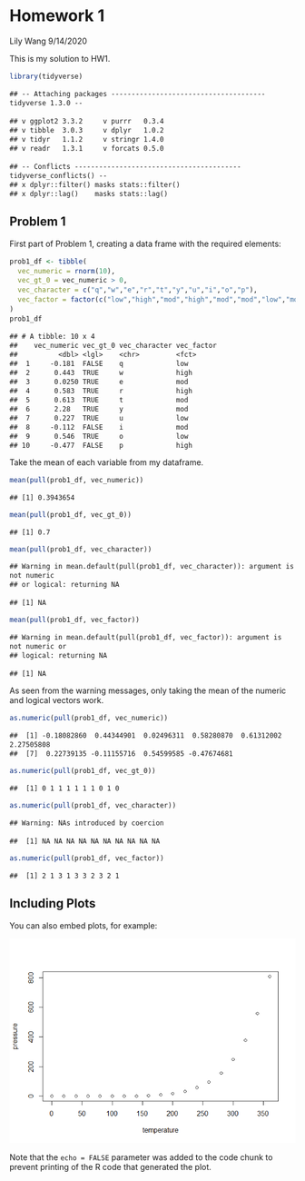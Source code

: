 Homework 1
================
Lily Wang
9/14/2020

This is my solution to HW1.

``` r
library(tidyverse)
```

    ## -- Attaching packages -------------------------------------- tidyverse 1.3.0 --

    ## v ggplot2 3.3.2     v purrr   0.3.4
    ## v tibble  3.0.3     v dplyr   1.0.2
    ## v tidyr   1.1.2     v stringr 1.4.0
    ## v readr   1.3.1     v forcats 0.5.0

    ## -- Conflicts ----------------------------------------- tidyverse_conflicts() --
    ## x dplyr::filter() masks stats::filter()
    ## x dplyr::lag()    masks stats::lag()

## Problem 1

First part of Problem 1, creating a data frame with the required
elements:

``` r
prob1_df <- tibble(
  vec_numeric = rnorm(10),
  vec_gt_0 = vec_numeric > 0,
  vec_character = c("q","w","e","r","t","y","u","i","o","p"),
  vec_factor = factor(c("low","high","mod","high","mod","mod","low","mod","low","high"))
)
prob1_df
```

    ## # A tibble: 10 x 4
    ##    vec_numeric vec_gt_0 vec_character vec_factor
    ##          <dbl> <lgl>    <chr>         <fct>     
    ##  1     -0.181  FALSE    q             low       
    ##  2      0.443  TRUE     w             high      
    ##  3      0.0250 TRUE     e             mod       
    ##  4      0.583  TRUE     r             high      
    ##  5      0.613  TRUE     t             mod       
    ##  6      2.28   TRUE     y             mod       
    ##  7      0.227  TRUE     u             low       
    ##  8     -0.112  FALSE    i             mod       
    ##  9      0.546  TRUE     o             low       
    ## 10     -0.477  FALSE    p             high

Take the mean of each variable from my dataframe.

``` r
mean(pull(prob1_df, vec_numeric))
```

    ## [1] 0.3943654

``` r
mean(pull(prob1_df, vec_gt_0))
```

    ## [1] 0.7

``` r
mean(pull(prob1_df, vec_character))
```

    ## Warning in mean.default(pull(prob1_df, vec_character)): argument is not numeric
    ## or logical: returning NA

    ## [1] NA

``` r
mean(pull(prob1_df, vec_factor))
```

    ## Warning in mean.default(pull(prob1_df, vec_factor)): argument is not numeric or
    ## logical: returning NA

    ## [1] NA

As seen from the warning messages, only taking the mean of the numeric
and logical vectors work.

``` r
as.numeric(pull(prob1_df, vec_numeric))
```

    ##  [1] -0.18082860  0.44344901  0.02496311  0.58280870  0.61312002  2.27505808
    ##  [7]  0.22739135 -0.11155716  0.54599585 -0.47674681

``` r
as.numeric(pull(prob1_df, vec_gt_0))
```

    ##  [1] 0 1 1 1 1 1 1 0 1 0

``` r
as.numeric(pull(prob1_df, vec_character))
```

    ## Warning: NAs introduced by coercion

    ##  [1] NA NA NA NA NA NA NA NA NA NA

``` r
as.numeric(pull(prob1_df, vec_factor))
```

    ##  [1] 2 1 3 1 3 3 2 3 2 1

## Including Plots

You can also embed plots, for example:

![](hw1_fw2260_files/figure-gfm/pressure-1.png)<!-- -->

Note that the `echo = FALSE` parameter was added to the code chunk to
prevent printing of the R code that generated the plot.
